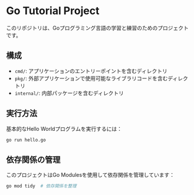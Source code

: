 # Go Tutorial Project

このリポジトリは、Goプログラミング言語の学習と練習のためのプロジェクトです。

## 構成

- `cmd/`: アプリケーションのエントリーポイントを含むディレクトリ
- `pkg/`: 外部アプリケーションで使用可能なライブラリコードを含むディレクトリ
- `internal/`: 内部パッケージを含むディレクトリ

## 実行方法

基本的なHello Worldプログラムを実行するには：

```bash
go run hello.go
```

## 依存関係の管理

このプロジェクトはGo Modulesを使用して依存関係を管理しています：

```bash
go mod tidy  # 依存関係を整理
``` 